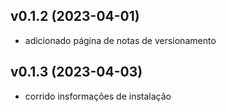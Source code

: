 ## v0.1.2 (2023-04-01)
- adicionado página de notas de versionamento

## v0.1.3 (2023-04-03)
- corrido insformações de instalação